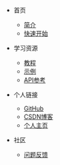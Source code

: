 <!-- _navbar.md -->

* 首页
  * [简介](/)
  * [快速开始](/quickstart)

* 学习资源
  * [教程](/tutorials)
  * [示例](/examples)
  * [API参考](/api)

* 个人链接
  * [GitHub](https://github.com/RichXan)
  * [CSDN博客](https://blog.csdn.net/m0_74280172)
  * [个人主页](/about)

* 社区
  * [问题反馈](https://github.com/RichXan/xblog/issues)